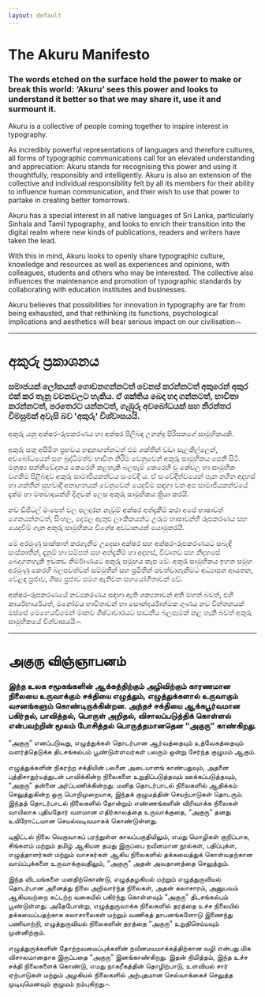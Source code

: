 ```yaml
---
layout: default
---
```


# The Akuru Manifesto

### The words etched on the surface hold the power to make or break this world: ‘Akuru’ sees this power and looks to understand it better so that we may share it, use it and surmount it.

Akuru is a collective of people coming together to inspire interest in typography.

As incredibly powerful representations of languages and therefore cultures, all forms of typographic communications call for an elevated understanding and appreciation: Akuru stands for recognising this power and using it thoughtfully, responsibly and intelligently. Akuru is also an extension of the collective and individual responsibility felt by all its members for their ability to influence human communication, and their wish to use that power to partake in creating better tomorrows.

Akuru has a special interest in all native languages of Sri Lanka, particularly Sinhala and Tamil typography, and looks to enrich their transition into the digital realm where new kinds of publications, readers and writers have taken the lead.

With this in mind, Akuru looks to openly share typographic culture, knowledge and resources as well as experiences and opinions, with colleagues, students and others who may be interested. The collective also influences the maintenance and promotion of typographic standards by collaborating with education institutes and businesses.

Akuru believes that possibilities for innovation in typography are far from being exhausted, and that rethinking its functions, psychological implications and aesthetics will bear serious impact on our civilisation෴

* * *

# අකුරු ප්‍රකාශනය

### සමාජයක් ලෝකයක් ගොඩනගන්නටත් වෙනස් කරන්නටත් අකුරෙන් අකුර එක් කර තැනූ  වචනවලට හැකිය. ඒ ශක්තිය බෙදා හදා ගන්නටත්, භාවිතා කරන්නටත්,  පරතෙරට යන්නටත්, ගැඹුරු අවබෝධයක් සහ නිරන්තර විමසුමක්  අවැසි බව 'අකුරු' විශ්වාසයයි.

අකුරු  යනු අක්ෂර-රූපකරණය හා අක්ෂර පිලිබඳ උනන්දු පිරිසකගේ සාමූහිකයකි.

අකුරු සතු අසීමිත ප්‍රභවය හඳුනාගන්නටත් එම ශක්තීන් වඩා සැලකිල්ලෙන්, අවබෝධයෙන් සහ බුද්ධිමත්ව භාවිත කිරිම වෙනුවෙන් අකුරු සාමූහිකය පෙනී සිටී.  මනුෂ්‍ය සන්නිවේදනය කෙරෙහි කළහැකි බලපෑම් කෙරෙහි  වූ කේවල හා සාමූහික වගකීම පිළිබඳව අකුරු සාමාජියකත්වය සංවේදී ය. ඒ සංවේදීත්වයෙන් පැන නගින  අදහස් හා ශක්තීන් සුභවාදී අනාගතයක් වෙනුවෙන් යෙදවීම සඳහා වන අප සාමාජියකත්වයේ දැක්ම හා මතවාදයන්හි දිගුවක් ලෙස අකුරු සාමූහිකය ක්‍රියා කරයි.

නව ඩිජිටල් මංපෙත් වල පලදරන නැවුම් අක්ෂර  අත්දැකීම් කරා අපේ භාෂාවන් ගෙනයන්නටත්, සිංහල, දෙමල ඇතුළු ලාංකිකයන්ට උරුම භාෂාවන්හි  රූපකරණය සහ යෙදවීම් ගැන අකුරු සාමූහිකය විශේෂ අවධානයක් යොමුකරයි.

මේ අරමුණු සාක්ෂාත් කරගැනීම උදෙසා අක්ෂර සහ  අක්ෂර-රූපකරණයට  සබැඳි  සංස්කෘතීන්, දැනුම් හා සම්පත් සහ අත්දැකීම් හා අදහස්, විවෘතව සහ නිදහසේ බෙදගතහැකි ඉඩකඩ නිර්මාණයට අකුරු සමූහය කැප වේ. අකුරැ  සාමූහිකය ඉහත  සමූහ අරමුණු කෙරහි බලපවත්වන් සම්මුතීන් සහ ප්‍රමිතීන් පවත්වාගැනීමට අධ්‍යාපන ආයතන, වෙළඳ ප්‍රජාව, ශිෂ්‍ය ප්‍රජාව සමග ඇතිවන සහයෝගීතාවක් වේ.

අක්ෂර-රූපකරණයේ නව්‍යකරණය සඳහා ඇති ශක්‍යතාවන් අති මහත් බවත්, එහි කාර්යභාර්යයත්, මනෝමය භාවිතාවන් හා සෞන්දර්යාත්මක ගුණය නව චින්තනයක් ඔස්සේ මෙහෙයවීමෙන් මානව ශිෂ්ටාචාරයට සාධනීය බලපෑමක් කළ හැකි බවත් අකුරු සාමූහිකයේ විශ්වාසයයි෴

* * *

# அகுரு விஞ்ஞாபனம்

### இந்த உலக சமூகங்களின் ஆக்கத்திற்கும் அழிவிற்கும் காரணமான நிலையை உருவாக்கும் சக்தியை எழுத்தும், எழுத்துக்களால் உருவாகும் வசனங்களும் கொண்டிருக்கின்றன. அந்தச் சக்தியை ஆக்கபூர்வமான பகிர்தல், பாவித்தல், பொருள் அறிதல், விசாலப்படுத்திக் கொள்ளல் என்பவற்றின் மூலம் போசித்தல் பொருத்தமானதென “அகுரு” காண்கிறது.

“அகுரு” எனப்படுவது, எழுத்துக்கள் தொடர்பான ஆர்வத்தையும் உத்வேகத்தையும் வளர்த்தெடுக்க திடசங்கல்பம் பூண்டுள்ளவர்கள் பலரும் ஒன்று சேர்ந்த குழுமம் ஆகும்.

எழுத்துக்களின் நிகரற்ற சக்தியின் பலனை அடையாளங் காண்பதுவும், அதனை புத்திசாதுர்யத்துடன் பாவிக்கின்ற நிலைகளை உறுதிப்படுத்தவும் ஊக்கப்படுத்தவும், “அகுரு” தன்னை அர்ப்பணிக்கின்றது. மனித தொடர்பாடல் நிலைகளில் ஆதிக்கம் செலுத்துகின்ற ஒரு பொறிமுறையாக, இந்தக் குழுமத்தின் செயற்பாடுகள் தொடரும். இந்தத் தொடர்பாடல் நிலைகளில் தோன்றும் எண்ணங்களின் விரிவாக்க நிலைகள் வாயிலாக புதியதோர் வளமான எதிர்காலத்தை உருவாக்குதை, “அகுரு” தனது உயிரோட்டமான செயல்வடிவமாகக் கொண்டுள்ளது.

டிஜிட்டல் நிலை வெகுவாகப் பரந்துள்ள காலப்பகுதியிலும், எமது மொழிகள் குறிப்பாக, சிங்களம் மற்றும் தமிழ் ஆகியன தமது இருப்பை நவீனமான நூல்கள், பதிப்புக்ள, எழுத்தாளர்கள் மற்றும் வாசகர்கள் ஆகிய நிலைகளில் தக்கவைத்துக் கொள்வதற்கான வாய்ப்புக்களை உருவாக்குவதிலும், “அகுரு” அதன் அவதானத்தை செலுத்தும்.

இந்த விடயங்களை மனதிற்கொண்டு, எழுத்தழகியல் மற்றும் எழுத்துருவியல் தொடர்பான அனைத்து நிலை அறிவார்ந்த நிலைகள், அதன் கலாசாரம், அனுபவம் ஆகியவற்றை கட்டற்ற வகையில் பகிர்ந்து கொள்ளவும் “அகுரு” திடசங்கல்பம் பூண்டுள்ளது. அதேபோன்று, எழுத்துருவாக்க நிலைகளில் தரத்தை உச்ச நிலையில் தக்கவைப்பதற்காக கலாசாலைகள் மற்றும் வணிகத் தாபனங்களோடு இணைந்து பணியாற்றி, எழுத்துருவியல் நிலைகளின் தரத்தை “அகுரு” உறுதிசெய்யவும் முன்னிற்கும்.

எழுத்துருக்களின் தோற்றவமைப்புக்களின் நவீனமயமாக்கத்திற்கான வழி என்பது மிக விசாலமானதாக இருப்பதை “அகுரு” இனங்காண்கிறது. இதன் நிமித்தம், இந்த உச்ச சக்தி நிலைகளைக் கொண்டு, எமது நாகரீகத்தின் தொழிற்பாடு, உளவியல் சார் ஏற்பாடுகள் மற்றும் அழகியல் நிலைகளில் அற்புதமான செல்வாக்கைச் செலுத்த முடியுமெனவும் குழுமம் நம்புகிறது෴
